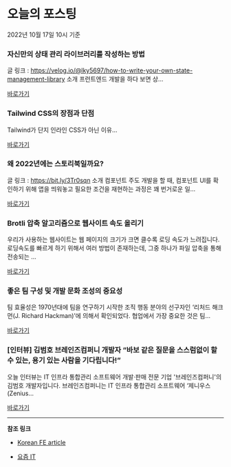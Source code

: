 # 오늘의 포스팅 
2022년 10월 17일 10시 기준 

###  자신만의 상태 관리 라이브러리를 작성하는 방법 

 글 링크 : https://velog.io/@lky5697/how-to-write-your-own-state-management-library 소개 프런트엔드 개발을 하다 보면 상... 

 [바로가기](https://kofearticle.substack.com/p/korean-fe-article-c2e) 

###  Tailwind CSS의 장점과 단점 

 Tailwind가 단지 인라인 CSS가 아닌 이유... 

 [바로가기](https://kofearticle.substack.com/p/korean-fe-article-tailwind-css) 

###  왜 2022년에는 스토리북일까요? 

 글 링크 : https://bit.ly/3Tr0sqn 소개 컴포넌트 주도 개발을 할 때, 컴포넌트 UI를 확인하기 위해 앱을 띄워놓고 필요한 조건을 재현하는 과정은 꽤 번거로운 일... 

 [바로가기](https://kofearticle.substack.com/p/korean-fe-article-2022) 

### Brotli 압축 알고리즘으로 웹사이트 속도 올리기 

 우리가 사용하는 웹사이트는 웹 페이지의 크기가 크면 클수록 로딩 속도가 느려집니다. 로딩속도를 빠르게 하기 위해서 여러 방법이 존재하는데, 그중 하나가 파일 압축을 통해 전송되는 ... 

 [바로가기](https://yozm.wishket.com/magazine/detail/1739/) 

### 좋은 팀 구성 및 개발 문화 조성의 중요성 

 팀 효율성은 1970년대에 팀을 연구하기 시작한 조직 행동 분야의 선구자인 ‘리처드 해크먼(J. Richard Hackman)’에 의해서 확인되었다. 협업에서 가장 중요한 것은 팀... 

 [바로가기](https://yozm.wishket.com/magazine/detail/1738/) 

### [인터뷰] 김범호 브레인즈컴퍼니 개발자 “바보 같은 질문을 스스럼없이 할 수 있는, 용기 있는 사람을 기다립니다!” 

 오늘 인터뷰는 IT 인프라 통합관리 소프트웨어 개발·판매 전문 기업 '브레인즈컴퍼니'의 김범호 개발자입니다. 브레인즈컴퍼니는 IT 인프라 통합관리 소프트웨어 ‘제니우스(Zenius... 

 [바로가기](https://yozm.wishket.com/magazine/detail/1732/) 

---

**참조 링크**

- [Korean FE article](https://kofearticle.substack.com) 

- [요즘 IT](https://yozm.wishket.com/magazine) 

